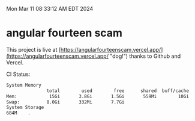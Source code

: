 Mon Mar 11 08:33:12 AM EDT 2024

# angular fourteen scam


This project is live at [https://angularfourteenscam.vercel.app/](https://angularfourteenscam.vercel.app/ "dog!") thanks to Github and Vercel.

CI Status: 

```bash
System Memory
               total        used        free      shared  buff/cache   available
Mem:            15Gi       3.8Gi       1.5Gi       559Mi        10Gi        11Gi
Swap:          8.0Gi       332Mi       7.7Gi
System Storage
684M	.
```
```bash
